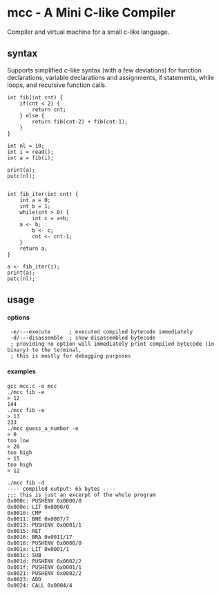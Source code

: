 
# mcc - A Mini C-like Compiler

Compiler and virtual machine for a small c-like language.

## syntax
Supports simplified c-like syntax (with a few deviations) for function declarations, variable declarations and assignments, if statements, while loops, and recursive function calls.
```
int fib(int cnt) {
    if(cnt < 2) {
        return cnt;
    } else {
        return fib(cnt-2) + fib(cnt-1);
    }
}

int nl = 10;
int i = read();
int a = fib(i);

print(a);
putc(nl);


int fib_iter(int cnt) {
    int a = 0;
    int b = 1;
    while(cnt > 0) {
        int c = a+b;
	a <- b;
        b <- c;
        cnt <- cnt-1;
    }
    return a;
}

a <- fib_iter(i);
print(a);
putc(nl);
```

## usage
#### options
```
 -e/---execute      ; executed compiled bytecode immediately
 -d/---disassemble  ; show disassembled bytecode
 ; providing no option will immediately print compiled bytecode (in binary) to the terminal,
 ; this is mostly for debugging purposes
```
#### examples
```
gcc mcc.c -o mcc
./mcc fib -e    
> 12   
144
./mcc fib -e  
> 13
233
./mcc guess_a_number -e
> 0
too low
> 20
too high
> 15
too high
> 12
  
./mcc fib -d
---- compiled output: 65 bytes ----
;;; this is just an excerpt of the whole program
0x000c: PUSHENV 0x0000/0
0x000e: LIT 0x0000/0
0x0010: CMP
0x0011: BNE 0x0007/7
0x0013: PUSHENV 0x0001/1
0x0015: RET
0x0016: BRA 0x0011/17
0x0018: PUSHENV 0x0000/0
0x001a: LIT 0x0001/1
0x001c: SUB
0x001d: PUSHENV 0x0002/2
0x001f: PUSHENV 0x0001/1
0x0021: PUSHENV 0x0002/2
0x0023: ADD
0x0024: CALL 0x0004/4
```